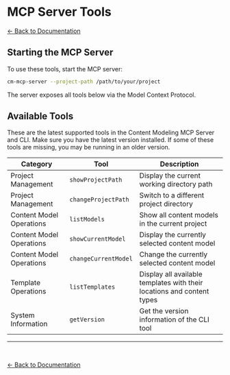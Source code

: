 # MCP Server Tools
[<- Back to Documentation](../README.md)

## Starting the MCP Server

To use these tools, start the MCP server:

```bash
cm-mcp-server --project-path /path/to/your/project
```

The server exposes all tools below via the Model Context Protocol.

## Available Tools

These are the latest supported tools in the Content Modeling MCP Server and CLI.  Make sure you have the latest version installed. If some of these tools are missing, you may be running in an older version.

| Category                 | Tool                 | Description                                                            |
| ------------------------ | -------------------- | ---------------------------------------------------------------------- |
| Project Management       | `showProjectPath`    | Display the current working directory path                             |
| Project Management       | `changeProjectPath`  | Switch to a different project directory                                |
| Content Model Operations | `listModels`         | Show all content models in the current project                         |
| Content Model Operations | `showCurrentModel`   | Display the currently selected content model                           |
| Content Model Operations | `changeCurrentModel` | Change the currently selected content model                            |
| Template Operations      | `listTemplates`      | Display all available templates with their locations and content types |
| System Information       | `getVersion`         | Get the version information of the CLI tool                            |


---
<br>

[<- Back to Documentation](../README.md)
